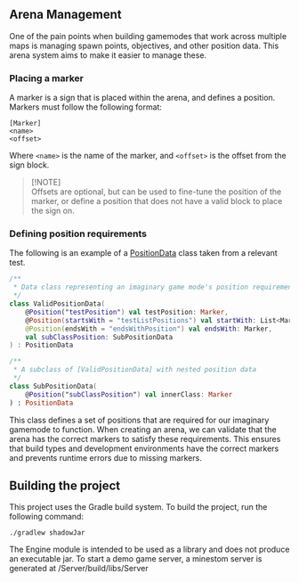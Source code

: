 ## Arena Management

One of the pain points when building gamemodes that work across
multiple maps is managing spawn points, objectives, and other position
data. This arena system aims to make it easier to manage these.

### Placing a marker
A marker is a sign that is placed within the arena, and defines a position.
Markers must follow the following format:
```
[Marker]
<name>
<offset>
```
Where `<name>` is the name of the marker, and `<offset>` is the offset from the sign block.
> [!NOTE]\
> Offsets are optional, but can be used to fine-tune the position of the marker, 
> or define a position that does not have a valid block to place the sign on. 

### Defining position requirements
The following is an example of a [PositionData](Engine/src/main/kotlin/org/readutf/game/engine/settings/location/PositionData.kt) class taken
from a relevant test.
```kotlin
/**
 * Data class representing an imaginary game mode's position requirements
 */
class ValidPositionData(
    @Position("testPosition") val testPosition: Marker,
    @Position(startsWith = "testListPositions") val startWith: List<Marker>,
    @Position(endsWith = "endsWithPosition") val endsWith: Marker,
    val subClassPosition: SubPositionData
) : PositionData

/**
 * A subclass of [ValidPositionData] with nested position data
 */
class SubPositionData(
    @Position("subClassPosition") val innerClass: Marker
) : PositionData
```
This class defines a set of positions that are required for our imaginary gamemode to function.
When creating an arena, we can validate that the arena has the correct markers to satisfy these requirements.
This ensures that build types and development environments have the correct markers and prevents
runtime errors due to missing markers.

## Building the project
This project uses the Gradle build system. To build the project, run the following command:
```
./gradlew shadowJar
```
The Engine module is intended to be used as a library and does not produce an executable jar.
To start a demo game server, a minestom server is generated at /Server/build/libs/Server
